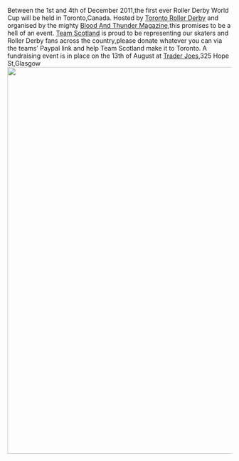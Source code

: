 <html><body><p>Between the 1st and 4th of December 2011,the first ever Roller Derby World Cup will be held in Toronto,Canada.
Hosted by <a href="http://torontorollerderby.com/">Toronto Roller Derby</a> and organised by the mighty <a href="http://www.bloodandthundermag.com/">Blood And Thunder Magazine</a>,this promises to be a hell of an event.
<a href="http://teamscotlandrollerderby.com/">Team Scotland</a> is proud to be representing our skaters and Roller Derby fans across the country,please donate whatever you can via the teams' Paypal link and help Team Scotland make it to Toronto.
A fundraising event is in place on the 13th of August at <a href="http://www.traderjoesbar.co.uk/">Trader Joes</a>,325 Hope St,Glasgow
<a href="http://www.scottishrollerderbyblog.com/2011/08/ts-fundraiser.jpg"><img src="http://www.scottishrollerderbyblog.com/2011/08/ts-fundraiser.jpg" alt="" title="TS Fundraiser" width="614" height="867" class="aligncenter size-full wp-image-31"></a>
</p></body></html>
